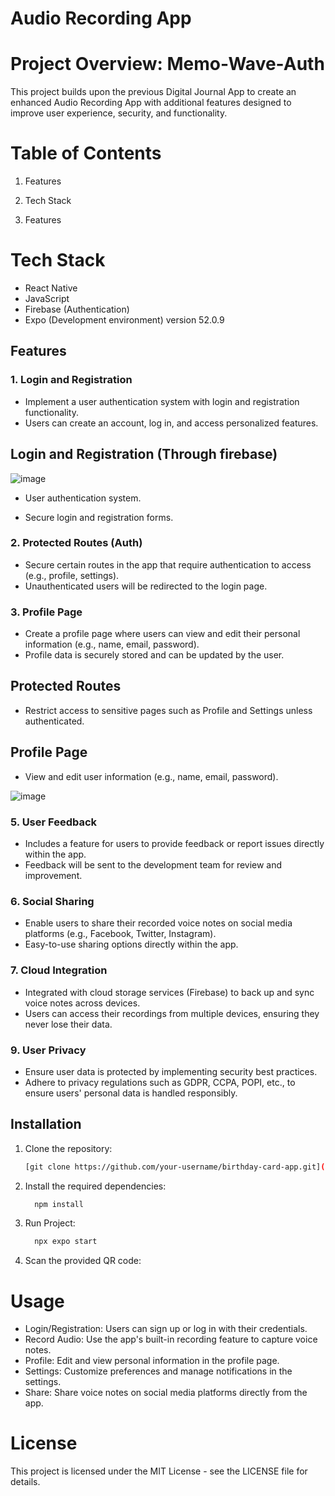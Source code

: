 # Audio Recording App

# Project Overview: Memo-Wave-Auth

This project builds upon the previous Digital Journal App to create an enhanced Audio Recording App with additional features designed to improve user experience, security, and functionality.


# Table of Contents

1. Features

2. Tech Stack

3. Features


# Tech Stack
- React Native
- JavaScript 
- Firebase (Authentication)
- Expo (Development environment) version 52.0.9


## Features

### 1. Login and Registration
- Implement a user authentication system with login and registration functionality.
- Users can create an account, log in, and access personalized features.

## Login and Registration (Through firebase)

![image](https://github.com/user-attachments/assets/8635dd41-9c13-4a88-97a2-0b70e1b7a102)

- User authentication system.

- Secure login and registration forms.

### 2. Protected Routes (Auth)
- Secure certain routes in the app that require authentication to access (e.g., profile, settings).
- Unauthenticated users will be redirected to the login page.

### 3. Profile Page
- Create a profile page where users can view and edit their personal information (e.g., name, email, password).
- Profile data is securely stored and can be updated by the user.

## Protected Routes
- Restrict access to sensitive pages such as Profile and Settings unless authenticated.

## Profile Page
- View and edit user information (e.g., name, email, password).

![image](https://github.com/user-attachments/assets/221c50bb-961f-4a9d-bd36-409f1ec5f64c)

### 5. User Feedback
- Includes a feature for users to provide feedback or report issues directly within the app.
- Feedback will be sent to the development team for review and improvement.

### 6. Social Sharing
- Enable users to share their recorded voice notes on social media platforms (e.g., Facebook, Twitter, Instagram).
- Easy-to-use sharing options directly within the app.

### 7. Cloud Integration
- Integrated with cloud storage services (Firebase) to back up and sync voice notes across devices.
- Users can access their recordings from multiple devices, ensuring they never lose their data.

### 9. User Privacy
- Ensure user data is protected by implementing security best practices.
- Adhere to privacy regulations such as GDPR, CCPA, POPI, etc., to ensure users' personal data is handled responsibly.


## Installation

1. Clone the repository:
   ```bash
   [git clone https://github.com/your-username/birthday-card-app.git](https://github.com/AlsonAfrica/Memo-Wave-Auth.git)

2. Install the required dependencies:
   ```bash
     npm install

3. Run Project:
   ```bash
     npx expo start

3. Scan the provided QR code:
 

# Usage

- Login/Registration: Users can sign up or log in with their credentials.
- Record Audio: Use the app's built-in recording feature to capture voice notes.
- Profile: Edit and view personal information in the profile page.
- Settings: Customize preferences and manage notifications in the settings.
- Share: Share voice notes on social media platforms directly from the app.

# License
This project is licensed under the MIT License - see the LICENSE file for details.

